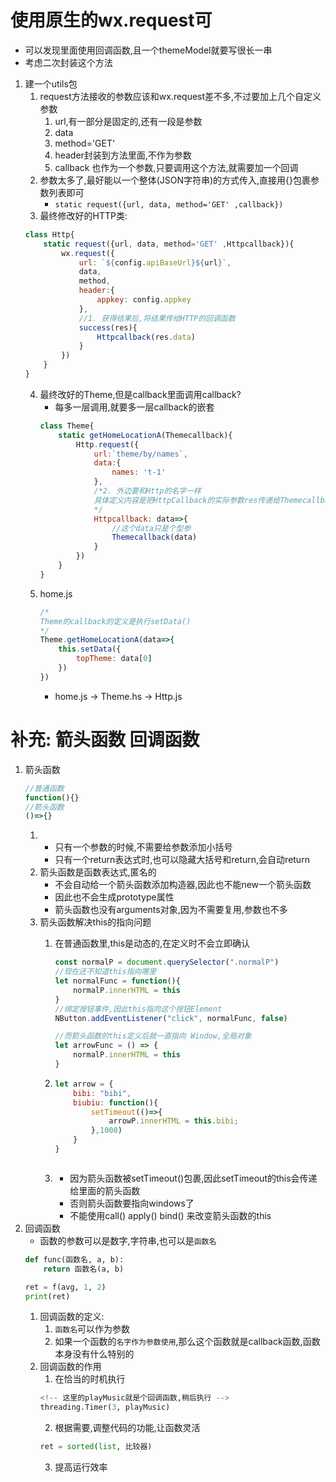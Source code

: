 # 使用原生的wx.request可
- 可以发现里面使用回调函数,且一个themeModel就要写很长一串
- 考虑二次封装这个方法
1. 建一个utils包
    1. request方法接收的参数应该和wx.request差不多,不过要加上几个自定义参数
        1. url,有一部分是固定的,还有一段是参数
        2. data
        3. method='GET'
        4. header封装到方法里面,不作为参数
        5. callback 也作为一个参数,只要调用这个方法,就需要加一个回调
    2. 参数太多了,最好能以一个整体(JSON字符串)的方式传入,直接用{}包裹参数列表即可
        - `static request({url, data, method='GET' ,callback})`
    3. 最终修改好的HTTP类:
    ```js
    class Http{
        static request({url, data, method='GET' ,Httpcallback}){
            wx.request({
                url: `${config.apiBaseUrl}${url}`,
                data,
                method,
                header:{
                    appkey: config.appkey
                },
                //1. 获得结果后,将结果传给HTTP的回调函数
                success(res){
                    Httpcallback(res.data)
                }
            })
        }
    }
    ```
    4. 最终改好的Theme,但是callback里面调用callback?
        - 每多一层调用,就要多一层callback的嵌套
        ```js
        class Theme{
            static getHomeLocationA(Themecallback){
                Http.request({
                    url:`theme/by/names`,
                    data:{
                        names: 't-1'
                    },
                    /*2. 外边要和Http的名字一样
                    具体定义内容是把HttpCallback的实际参数res传递给Themecallback
                    */
                    Httpcallback: data=>{
                        //这个data只是个型参
                        Themecallback(data)
                    }
                })
            }
        }
        ```
    5. home.js
        ```js
        /*
        Theme的callback的定义是执行setData()
        */
        Theme.getHomeLocationA(data=>{
            this.setData({
                topTheme: data[0]
            })
        })
        ```
        - home.js -> Theme.hs -> Http.js





# 补充: 箭头函数 回调函数
1. 箭头函数
    ```js
    //普通函数
    function(){}
    //箭头函数
    ()=>{}
    ```
    1. 
        - 只有一个参数的时候,不需要给参数添加小括号
        - 只有一个return表达式时,也可以隐藏大括号和return,会自动return
    2. 箭头函数是函数表达式,匿名的
        - 不会自动给一个箭头函数添加构造器,因此也不能new一个箭头函数
        - 因此也不会生成prototype属性
        - 箭头函数也没有arguments对象,因为不需要复用,参数也不多
    3. 箭头函数解决this的指向问题
        1. 在普通函数里,this是动态的,在定义时不会立即确认
            ```js
            const normalP = document.querySelector(".normalP")
            //现在还不知道this指向哪里
            let normalFunc = function(){
                normalP.innerHTML = this
            }
            //绑定按钮事件,因此this指向这个按钮Element
            NButton.addEventListener("click", normalFunc, false)

            //而箭头函数的this定义后就一直指向 Window,全局对象
            let arrowFunc = () => {
                normalP.innerHTML = this
            }
            ```
        
        2. 
            ```js
            let arrow = {
                bibi: "bibi",
                biubiu: function(){
                    setTimeout(()=>{
                        arrowP.innerHTML = this.bibi;
                    },1000)
                }
            }
            ```
        3. 
            ```js
            
            ```
            - 因为箭头函数被setTimeout()包裹,因此setTimeout的this会传递给里面的箭头函数
            - 否则箭头函数要指向windows了
            - 不能使用call() apply() bind() 来改变箭头函数的this
2. 回调函数
    - 函数的参数可以是数字,字符串,也可以是`函数名`
    ```py
    def func(函数名, a, b):
        return 函数名(a, b)

    ret = f(avg, 1, 2)
    print(ret)
    ```
    1. 回调函数的定义:
        1. `函数名`可以作为参数
        2. 如果一个函数的`名字作为参数使用`,那么这个函数就是callback函数,函数本身没有什么特别的
    2. 回调函数的作用
        1. 在恰当的时机执行
        ```py
        <!-- 这里的playMusic就是个回调函数,稍后执行 -->
        threading.Timer(3, playMusic)
        ```
        2. 根据需要,调整代码的功能,让函数灵活
        ```py
        ret = sorted(list, 比较器)
        ```
        3. 提高运行效率
        ```py
        
        ```


